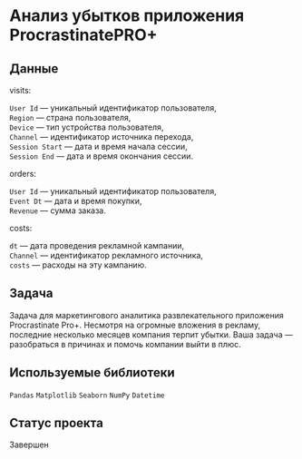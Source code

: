 # Анализ убытков приложения ProcrastinatePRO+

## Данные

visits:

`User Id` — уникальный идентификатор пользователя,\
`Region` — страна пользователя,\
`Device` — тип устройства пользователя,\
`Channel` — идентификатор источника перехода,\
`Session Start` — дата и время начала сессии,\
`Session End` — дата и время окончания сессии.

orders:

`User Id` — уникальный идентификатор пользователя,\
`Event Dt` — дата и время покупки,\
`Revenue` — сумма заказа.

costs:

`dt` — дата проведения рекламной кампании,\
`Channel` — идентификатор рекламного источника,\
`costs` — расходы на эту кампанию.

## Задача

Задача для маркетингового аналитика развлекательного приложения Procrastinate Pro+. Несмотря на огромные вложения в рекламу, последние несколько месяцев компания терпит убытки. Ваша задача — разобраться в причинах и помочь компании выйти в плюс.

## Используемые библиотеки

`Pandas` `Matplotlib` `Seaborn` `NumPy` `Datetime`

## Статус проекта

Завершен
